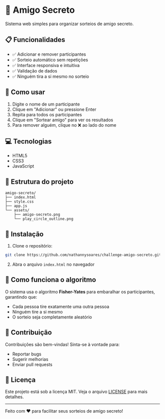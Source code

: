 # 🎁 Amigo Secreto

Sistema web simples para organizar sorteios de amigo secreto.

## 📋 Funcionalidades

- ✅ Adicionar e remover participantes
- ✅ Sorteio automático sem repetições
- ✅ Interface responsiva e intuitiva
- ✅ Validação de dados
- ✅ Ninguém tira a si mesmo no sorteio

## 🚀 Como usar

1. Digite o nome de um participante
2. Clique em "Adicionar" ou pressione Enter
3. Repita para todos os participantes
4. Clique em "Sortear amigo" para ver os resultados
5. Para remover alguém, clique no ❌ ao lado do nome

## 💻 Tecnologias

- HTML5
- CSS3
- JavaScript

## 📁 Estrutura do projeto

```
amigo-secreto/
├── index.html
├── style.css
├── app.js
└── assets/
    ├── amigo-secreto.png
    └── play_circle_outline.png
```

## 🔧 Instalação

1. Clone o repositório:
```bash
git clone https://github.com/nathannysoares/challenge-amigo-secreto.git
```

2. Abra o arquivo `index.html` no navegador

## 📝 Como funciona o algoritmo

O sistema usa o algoritmo **Fisher-Yates** para embaralhar os participantes, garantindo que:
- Cada pessoa tire exatamente uma outra pessoa
- Ninguém tire a si mesmo
- O sorteio seja completamente aleatório

## 🤝 Contribuição

Contribuições são bem-vindas! Sinta-se à vontade para:
- Reportar bugs
- Sugerir melhorias
- Enviar pull requests

## 📄 Licença

Este projeto está sob a licença MIT. Veja o arquivo [LICENSE](LICENSE) para mais detalhes.

---

Feito com ❤️ para facilitar seus sorteios de amigo secreto!
